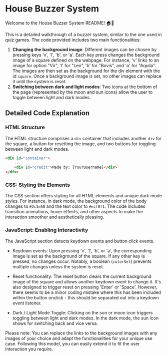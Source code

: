 # House Buzzer System

Welcome to the House Buzzer System README! 🏠🔔

This is a detailed walkthrough of a buzzer system, similar to the one used in quiz games. The code provided includes two main functionalities:

1. **Changing the background image**: Different images can be chosen by pressing keys 'v', 'l', 'b', or 'a'. Each key press changes the background image of a square defined on the webpage. For instance, 'v' links to an image for option "Vir", 'l' for "Leo", 'b' for "Bovis", and 'a' for "Aquila". The images are then set as the background for the div element with the id `square`. Once a background image is set, no other images can replace it until the system is reset.
2. **Switching between dark and light modes**: Two icons at the bottom of the page (represented by the moon and sun icons) allow the user to toggle between light and dark modes.

## Detailed Code Explanation

### HTML Structure

The HTML structure comprises a `div` container that includes another `div` for the square, a button for resetting the image, and two buttons for toggling between light and dark modes.

```html
<div id="container">
    ...
    <div id="credit">Made by: [YourUsername]</div>
</div>
```

### CSS: Styling the Elements

The CSS section offers styling for all HTML elements and unique dark mode styles. For instance, in dark mode, the background color of the body changes to `#2c3e50` and the text color to `#ecf0f1`. The code includes transition animations, hover effects, and other aspects to make the interaction smoother and aesthetically pleasing.

### JavaScript: Enabling Interactivity

The JavaScript section detects keydown events and button click events.

- Keydown events: Upon pressing 'v', 'l', 'b', or 'a', the corresponding image is set as the background of the square. If any other key is pressed, no changes occur. Notably, a boolean (`colorSet`) prevents multiple changes unless the system is reset.

- Reset functionality: The reset button clears the current background image of the square and allows another keydown event to change it. It's also designed to trigger reset on pressing 'Enter' or 'Space'. However, there seems to be a minor coding mistake where this has been included within the button onclick - this should be separated out into a keydown event listener.

- Dark / Light Mode Toggle: Clicking on the sun or moon icon triggers toggling between light and dark modes. In the dark mode, the sun icon shows for switching back and vice versa.

Please note: You can replace the links to the background images with any images of your choice and adapt the functionalities for your unique use case. Following this model, you can easily extend it to fit the user interaction you require.
